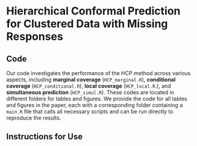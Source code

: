 # Hierarchical Conformal Prediction for Clustered Data with Missing Responses
## Code
Our code investigates the performance of the HCP method across various aspects, including **marginal coverage** (`HCP_marginal.R`), **conditional coverage** (`HCP_conditional.R`), **local coverage**  (`HCP_local.R`.), and **simultaneous prediction** (`HCP_simul.R`). These codes are located in different folders for tables and figures.
We provide the code for all tables and figures in the paper, each with a corresponding folder containing a `main.R` file that calls all necessary scripts and can be run directly to reproduce the results.



## Instructions for Use

